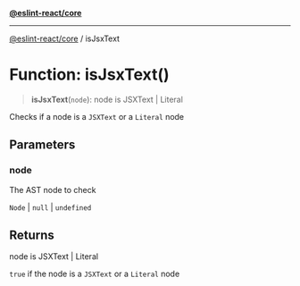 [**@eslint-react/core**](../README.md)

***

[@eslint-react/core](../README.md) / isJsxText

# Function: isJsxText()

> **isJsxText**(`node`): node is JSXText \| Literal

Checks if a node is a `JSXText` or a `Literal` node

## Parameters

### node

The AST node to check

`Node` | `null` | `undefined`

## Returns

node is JSXText \| Literal

`true` if the node is a `JSXText` or a `Literal` node
